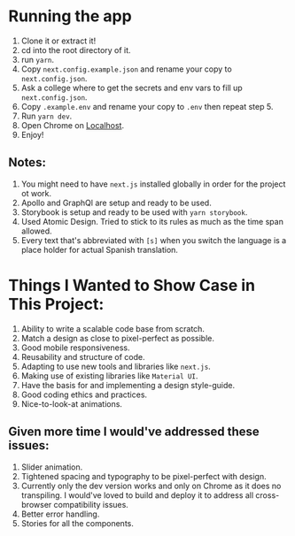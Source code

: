 # Running the app
1. Clone it or extract it!
2. cd into the root directory of it.
3. run `yarn`.
4. Copy `next.config.example.json` and rename your copy to `next.config.json`.
5. Ask a college where to get the secrets and env vars to fill up `next.config.json`.
6. Copy `.example.env` and rename your copy to `.env` then repeat step 5.
7. Run `yarn dev`.
8. Open Chrome on [Localhost](http://localhost:3333/).
9. Enjoy!


## Notes:
1. You might need to have `next.js` installed globally in order for the project ot work.
2. Apollo and GraphQl are setup and ready to be used.
3. Storybook is setup and ready to be used with `yarn storybook`.
4. Used Atomic Design. Tried to stick to its rules as much as the time span allowed.
5. Every text that's abbreviated with `[s]` when you switch the language is a place holder for actual Spanish translation. 


# Things I Wanted to Show Case in This Project:
1. Ability to write a scalable code base from scratch.
2. Match a design as close to pixel-perfect as possible.
3. Good mobile responsiveness.
4. Reusability and structure of code.
5. Adapting to use new tools and libraries like `next.js`.
6. Making use of existing libraries like `Material UI`.
7. Have the basis for and implementing a design style-guide.
8. Good coding ethics and practices.
9. Nice-to-look-at animations.


## Given more time I would've addressed these issues:
1. Slider animation.
2. Tightened spacing and typography to be pixel-perfect with design.
3. Currently only the dev version works and only on Chrome as it does no transpiling. I would've loved to build and deploy it to address all cross-browser compatibility issues.
4. Better error handling.
5. Stories for all the components.